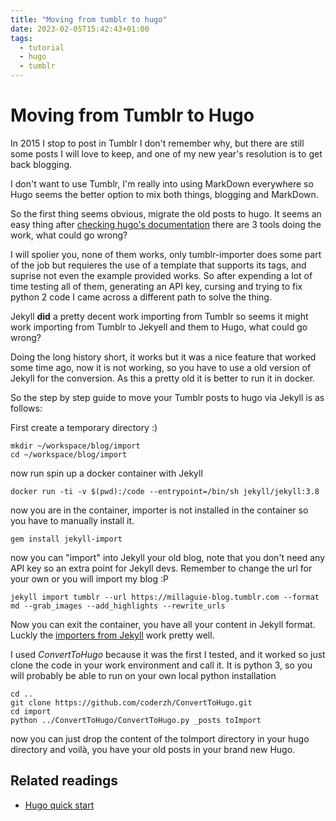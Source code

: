 ```yaml
---
title: "Moving from tumblr to hugo"
date: 2023-02-05T15:42:43+01:00
tags: 
  - tutorial
  - hugo
  - tumblr
---
```


# Moving from Tumblr to Hugo

In 2015 I stop to post in Tumblr I don't remember why, but there are still some posts I will love to keep, and one of my new year's resolution is to get back blogging.

I don't want to use Tumblr, I'm really into using MarkDown everywhere so Hugo seems the better option to mix both things, blogging and MarkDown.

So the first thing seems obvious, migrate the old posts to hugo. It seems an easy thing after [checking hugo's documentation](https://gohugo.io/tools/migrations/#tumblr) there are 3 tools doing the work, what could go wrong? 

I will spolier you, none of them works, only tumblr-importer does some part of the job but requieres the use of a template that supports its tags, and suprise not even the example provided works. So after expending a lot of time testing all of them, generating an API key, cursing and trying to fix python 2 code I came across a different path to solve the thing.

Jekyll **did** a pretty decent work importing from Tumblr so seems it might work importing from Tumblr to Jekyell and them to Hugo, what could go wrong?

Doing the long history short, it works but it was a nice feature that worked some time ago, now it is not working, so you have to use a old version of Jekyll for the conversion. As this a pretty old it is better to run it in docker.

So the step by step guide to move your Tumblr posts to hugo via Jekyll is as follows:

First create a temporary directory :)

```
mkdir ~/workspace/blog/import
cd ~/workspace/blog/import
```

now run spin up a docker container with Jekyll

```
docker run -ti -v $(pwd):/code --entrypoint=/bin/sh jekyll/jekyll:3.8

```

now you are in the container, importer is not installed in the container so you have to manually install it.

```
gem install jekyll-import

```

now you can "import" into Jekyll your old blog, note that you don't need any API key so an extra point for Jekyll devs. Remember to change the url for your own or you will import my blog :P

```
jekyll import tumblr --url https://millaguie-blog.tumblr.com --format md --grab_images --add_highlights --rewrite_urls

```

Now you can exit the container, you have all your content in Jekyll format. 
Luckly the [importers from Jekyll](https://gohugo.io/tools/migrations/#jekyll) work pretty well.

I used *ConvertToHugo* because it was the first I tested, and it worked so just clone the code in your work environment and call it.
It is python 3, so you will probably be able to run on your own local python installation

```
cd ..
git clone https://github.com/coderzh/ConvertToHugo.git
cd import
python ../ConvertToHugo/ConvertToHugo.py _posts toImport
```

now you can just drop the content of the toImport directory in your hugo directory and voilà, you have your old posts in your brand new Hugo.

## Related readings

* [Hugo quick start](https://gohugo.io/getting-started/quick-start/)